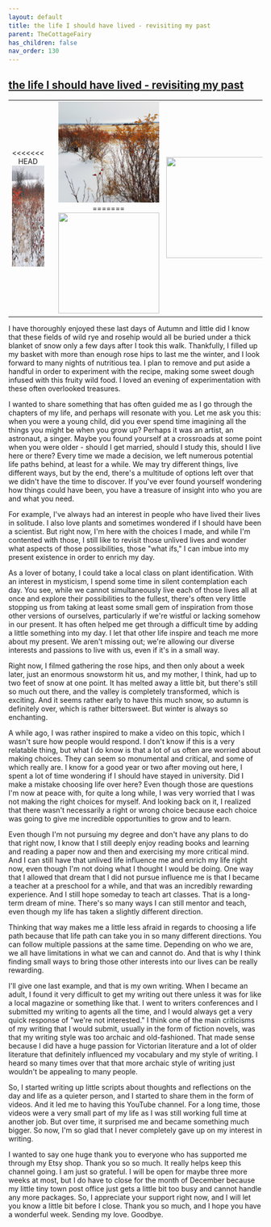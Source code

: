 ```yaml
---
layout: default
title: the life I should have lived - revisiting my past
parent: TheCottageFairy
has_children: false
nav_order: 130
---
```


## [the life I should have lived - revisiting my past](https://www.youtube.com/watch?v=g6iq1RfcA0Q)

<div>
<table align="center">
	<tr>
		<td align="center">
<<<<<<< HEAD
			<img src="../../assets/cottage_fairy_ai_generated_photos/the_life_I_should_have_lived_-_revisiting_my_past-[g6iq1RfcA0Q]/generated_00.png" height="200" width="200"/>
		</td>
		<td align="center">
			<img src="../../assets/cottage_fairy_ai_generated_photos/the_life_I_should_have_lived_-_revisiting_my_past-[g6iq1RfcA0Q]/generated_01.png" height="200" width="200"/>
		</td>
		<td align="center">
			<img src="../../assets/cottage_fairy_ai_generated_photos/the_life_I_should_have_lived_-_revisiting_my_past-[g6iq1RfcA0Q]/generated_02.png" height="200" width="200"/>
=======
			<img src="../../posters/the_life_I_should_have_lived_-_revisiting_my_past-[g6iq1RfcA0Q]/generated_00.png" height="200" width="200"/>
		</td>
		<td align="center">
			<img src="../../posters/the_life_I_should_have_lived_-_revisiting_my_past-[g6iq1RfcA0Q]/generated_01.png" height="200" width="200"/>
		</td>
		<td align="center">
			<img src="../../posters/the_life_I_should_have_lived_-_revisiting_my_past-[g6iq1RfcA0Q]/generated_02.png" height="200" width="200"/>
>>>>>>> ffe52613361410ad9d371a0f80e81de4dd24175f
		</td>
	</tr>
</table>
</div>

I have thoroughly enjoyed these last days of Autumn and little did I know that these fields of wild rye and rosehip would all be buried under a thick blanket of snow only a few days after I took this walk. Thankfully, I filled up my basket with more than enough rose hips to last me the winter, and I look forward to many nights of nutritious tea. I plan to remove and put aside a handful in order to experiment with the recipe, making some sweet dough infused with this fruity wild food. I loved an evening of experimentation with these often overlooked treasures.

I wanted to share something that has often guided me as I go through the chapters of my life, and perhaps will resonate with you. Let me ask you this: when you were a young child, did you ever spend time imagining all the things you might be when you grow up? Perhaps it was an artist, an astronaut, a singer. Maybe you found yourself at a crossroads at some point when you were older - should I get married, should I study this, should I live here or there? Every time we made a decision, we left numerous potential life paths behind, at least for a while. We may try different things, live different ways, but by the end, there's a multitude of options left over that we didn't have the time to discover. If you've ever found yourself wondering how things could have been, you have a treasure of insight into who you are and what you need.

For example, I've always had an interest in people who have lived their lives in solitude. I also love plants and sometimes wondered if I should have been a scientist. But right now, I'm here with the choices I made, and while I'm contented with those, I still like to revisit those unlived lives and wonder what aspects of those possibilities, those "what ifs," I can imbue into my present existence in order to enrich my day.

As a lover of botany, I could take a local class on plant identification. With an interest in mysticism, I spend some time in silent contemplation each day. You see, while we cannot simultaneously live each of those lives all at once and explore their possibilities to the fullest, there's often very little stopping us from taking at least some small gem of inspiration from those other versions of ourselves, particularly if we're wistful or lacking somehow in our present. It has often helped me get through a difficult time by adding a little something into my day. I let that other life inspire and teach me more about my present. We aren't missing out; we're allowing our diverse interests and passions to live with us, even if it's in a small way.

Right now, I filmed gathering the rose hips, and then only about a week later, just an enormous snowstorm hit us, and my mother, I think, had up to two feet of snow at one point. It has melted away a little bit, but there's still so much out there, and the valley is completely transformed, which is exciting. And it seems rather early to have this much snow, so autumn is definitely over, which is rather bittersweet. But winter is always so enchanting.

A while ago, I was rather inspired to make a video on this topic, which I wasn't sure how people would respond. I don't know if this is a very relatable thing, but what I do know is that a lot of us often are worried about making choices. They can seem so monumental and critical, and some of which really are. I know for a good year or two after moving out here, I spent a lot of time wondering if I should have stayed in university. Did I make a mistake choosing life over here? Even though those are questions I'm now at peace with, for quite a long while, I was very worried that I was not making the right choices for myself. And looking back on it, I realized that there wasn't necessarily a right or wrong choice because each choice was going to give me incredible opportunities to grow and to learn.

Even though I'm not pursuing my degree and don't have any plans to do that right now, I know that I still deeply enjoy reading books and learning and reading a paper now and then and exercising my more critical mind. And I can still have that unlived life influence me and enrich my life right now, even though I'm not doing what I thought I would be doing. One way that I allowed that dream that I did not pursue influence me is that I became a teacher at a preschool for a while, and that was an incredibly rewarding experience. And I still hope someday to teach art classes. That is a long-term dream of mine. There's so many ways I can still mentor and teach, even though my life has taken a slightly different direction.

Thinking that way makes me a little less afraid in regards to choosing a life path because that life path can take you in so many different directions. You can follow multiple passions at the same time. Depending on who we are, we all have limitations in what we can and cannot do. And that is why I think finding small ways to bring those other interests into our lives can be really rewarding.

I'll give one last example, and that is my own writing. When I became an adult, I found it very difficult to get my writing out there unless it was for like a local magazine or something like that. I went to writers conferences and I submitted my writing to agents all the time, and I would always get a very quick response of "we're not interested." I think one of the main criticisms of my writing that I would submit, usually in the form of fiction novels, was that my writing style was too archaic and old-fashioned. That made sense because I did have a huge passion for Victorian literature and a lot of older literature that definitely influenced my vocabulary and my style of writing. I heard so many times over that that more archaic style of writing just wouldn't be appealing to many people.

So, I started writing up little scripts about thoughts and reflections on the day and life as a quieter person, and I started to share them in the form of videos. And it led me to having this YouTube channel. For a long time, those videos were a very small part of my life as I was still working full time at another job. But over time, it surprised me and became something much bigger. So now, I'm so glad that I never completely gave up on my interest in writing.

I wanted to say one huge thank you to everyone who has supported me through my Etsy shop. Thank you so so much. It really helps keep this channel going. I am just so grateful. I will be open for maybe three more weeks at most, but I do have to close for the month of December because my little tiny town post office just gets a little bit too busy and cannot handle any more packages. So, I appreciate your support right now, and I will let you know a little bit before I close. Thank you so much, and I hope you have a wonderful week. Sending my love. Goodbye.